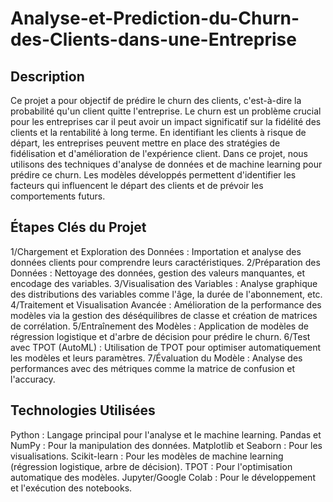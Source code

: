 # Analyse-et-Prediction-du-Churn-des-Clients-dans-une-Entreprise
## Description

Ce projet a pour objectif de prédire le churn des clients, c'est-à-dire la probabilité qu'un client quitte l'entreprise. Le churn est un problème crucial pour les entreprises car il peut avoir un impact significatif sur la fidélité des clients et la rentabilité à long terme. En identifiant les clients à risque de départ, les entreprises peuvent mettre en place des stratégies de fidélisation et d'amélioration de l'expérience client.
Dans ce projet, nous utilisons des techniques d'analyse de données et de machine learning pour prédire ce churn. Les modèles développés permettent d'identifier les facteurs qui influencent le départ des clients et de prévoir les comportements futurs.

## Étapes Clés du Projet

1/Chargement et Exploration des Données : Importation et analyse des données clients pour comprendre leurs caractéristiques.
2/Préparation des Données : Nettoyage des données, gestion des valeurs manquantes, et encodage des variables.
3/Visualisation des Variables : Analyse graphique des distributions des variables comme l'âge, la durée de l'abonnement, etc.
4/Traitement et Visualisation Avancée : Amélioration de la performance des modèles via la gestion des déséquilibres de classe et création de matrices de corrélation.
5/Entraînement des Modèles : Application de modèles de régression logistique et d'arbre de décision pour prédire le churn.
6/Test avec TPOT (AutoML) : Utilisation de TPOT pour optimiser automatiquement les modèles et leurs paramètres.
7/Évaluation du Modèle : Analyse des performances avec des métriques comme la matrice de confusion et l'accuracy.

## Technologies Utilisées

Python : Langage principal pour l'analyse et le machine learning.
Pandas et NumPy : Pour la manipulation des données.
Matplotlib et Seaborn : Pour les visualisations.
Scikit-learn : Pour les modèles de machine learning (régression logistique, arbre de décision).
TPOT : Pour l'optimisation automatique des modèles.
Jupyter/Google Colab : Pour le développement et l'exécution des notebooks.

